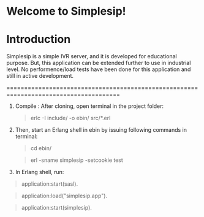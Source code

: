 Welcome to Simplesip!
============================================================
# Introduction
Simplesip is a simple IVR server, and it is developed for educational purpose. But, this application can be extended further to use in industrial level. No performence/load tests have been done for this application and still in active development.

======================================================================================

1. Compile : After cloning, open terminal in the project folder:
   > erlc -I include/ -o ebin/ src/*.erl

2. Then, start an Erlang shell in ebin by issuing following commands in terminal:
   > cd ebin/
   
   > erl -sname simplesip -setcookie test
   
3. In Erlang shell, run:
  > application:start(sasl).
  
  > application:load("simplesip.app").
  
  > application:start(simplesip).
